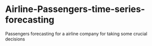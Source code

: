 # Airline-Passengers-time-series-forecasting
Passengers forecasting for a airline company for taking some crucial decisions
